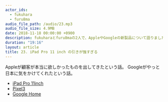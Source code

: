 ```yaml
---
actor_ids:
  - fukuhara
  - furu8ma
audio_file_path: /audio/23.mp3
audio_file_size: 4.9MB
date: 2018-11-18 00:00:00 +0900
description: fukuharaとfuru8maの2人で、AppleやGoogleの新製品について語りました。
duration: "19:16"
layout: article
title: 23. iPad Pro 11 inch の引きが強すぎる
---
```


Appleが顧客が本当に欲しかったものを出してきたという話。
Googleがやっと日本に気をかけてくれたという話。


- [iPad Pro 11inch](https://www.apple.com/jp/shop/buy-ipad/ipad-pro/11%E3%82%A4%E3%83%B3%E3%83%81%E3%81%AE%E3%83%87%E3%82%A3%E3%82%B9%E3%83%97%E3%83%AC%E3%82%A4-64gb-%E3%82%B7%E3%83%AB%E3%83%90%E3%83%BC-wifi)
- [Pixel3](https://store.google.com/jp/product/pixel_3?hl=ja-JP&utm_source=google&utm_medium=cpc&utm_campaign=japac-JP--ja-dr-bkws-all-all-buy-e-dr-1005572&utm_content=text-ad-none-none-DEV_c-CRE_300903433615-ADGP_Hybrid+%7C+AW+SEM+%7C+BKWS+%7C+Exact+-+Pixel-KWID_43700038847379854-kwd-452053555650-userloc_9053340&utm_term=KW_pixel3-ST_pixel3&gclid=CjwKCAiAlb_fBRBHEiwAzMeEdrEiS_tybID-9ekgt13Ei38UbCQ-IR3PASxIPqr6M_nx1t5Ap8qvJBoChikQAvD_BwE&gclsrc=aw.ds)
- [Google Home](https://store.google.com/jp/product/google_home?hl=ja-JP&hl=ja-JP&utm_source=google&utm_medium=cpc&utm_campaign=japac-JP--jp-dr-bkws-super-all-buy-e-dr-1005572&utm_content=text-ad-none-none-DEV_c-CRE_294181708027-ADGP_Hybrid+%7C+AW+SEM+%7C+BKWS+~+Exact+%7C+Home+%7C+%5B1:1%5D+%7C+JP+%7C+ja+%7C+google+home-KWID_43700036734054352-kwd-158648117-userloc_9053340&utm_term=KW_google%20home-ST_google+home&gclid=CjwKCAiAlb_fBRBHEiwAzMeEdjPJzJDuvP4N1vS4aLGWp3jVsG9fd5eBKdbrDoUThkdRLmZiCfidohoCQ3sQAvD_BwE&gclsrc=aw.ds)





